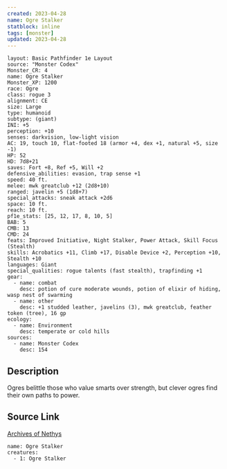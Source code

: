 ```yaml
---
created: 2023-04-28
name: Ogre Stalker
statblock: inline
tags: [monster]
updated: 2023-04-28
---
```

```statblock
layout: Basic Pathfinder 1e Layout
source: "Monster Codex"
Monster_CR: 4
name: Ogre Stalker
Monster_XP: 1200
race: Ogre
class: rogue 3
alignment: CE
size: Large
type: humanoid
subtype: (giant)
INI: +5
perception: +10
senses: darkvision, low-light vision
AC: 19, touch 10, flat-footed 18 (armor +4, dex +1, natural +5, size -1)
HP: 52
HD: 7d8+21
saves: Fort +8, Ref +5, Will +2
defensive_abilities: evasion, trap sense +1
speed: 40 ft.
melee: mwk greatclub +12 (2d8+10)
ranged: javelin +5 (1d8+7)
special_attacks: sneak attack +2d6
space: 10 ft.
reach: 10 ft.
pf1e_stats: [25, 12, 17, 8, 10, 5]
BAB: 5
CMB: 13
CMD: 24
feats: Improved Initiative, Night Stalker, Power Attack, Skill Focus (Stealth)
skills: Acrobatics +11, Climb +17, Disable Device +2, Perception +10, Stealth +10
languages: Giant
special_qualities: rogue talents (fast stealth), trapfinding +1
gear:
  - name: combat
    desc: potion of cure moderate wounds, potion of elixir of hiding, wasp nest of swarming
  - name: other
    desc: +1 studded leather, javelins (3), mwk greatclub, feather token (tree), 16 gp
ecology:
  - name: Environment
    desc: temperate or cold hills
sources:
  - name: Monster Codex
    desc: 154
```
## Description
Ogres belittle those who value smarts over strength, but clever ogres find their own paths to power.
## Source Link
[Archives of Nethys](https://aonprd.com/MonsterDisplay.aspx?ItemName=Ogre%20Stalker)
```encounter-table
name: Ogre Stalker
creatures:
  - 1: Ogre Stalker
```
